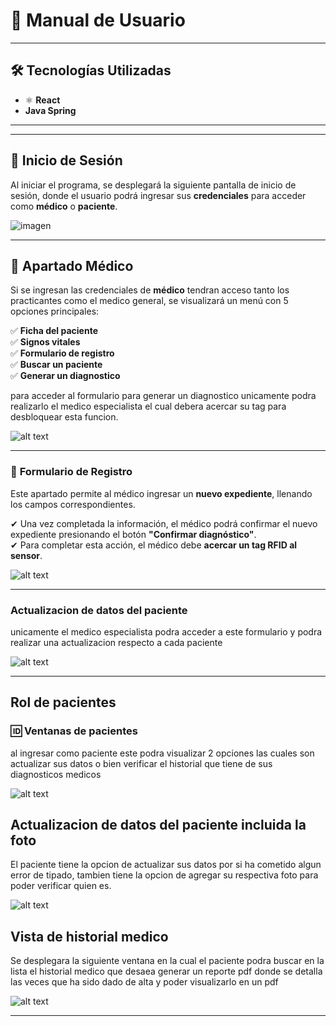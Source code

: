 # 📖 **Manual de Usuario**  

---

## 🛠 **Tecnologías Utilizadas**  

- ⚛ **React**  
- **Java Spring**  

---

  

---

## 🔑 **Inicio de Sesión**  

Al iniciar el programa, se desplegará la siguiente pantalla de inicio de sesión, donde el usuario podrá ingresar sus **credenciales** para acceder como **médico** o **paciente**.  

![imagen](https://i.ibb.co/Fbxdq85m/Captura-de-pantalla-2025-03-04-192406.png)

---

## 🏥 **Apartado Médico**  

Si se ingresan las credenciales de **médico** tendran acceso tanto los practicantes como el medico general, se visualizará un menú con 5 opciones principales:  

✅ **Ficha del paciente**  
✅ **Signos vitales**  
✅ **Formulario de registro**  
✅ **Buscar un paciente**  
✅ **Generar un diagnostico**  

para acceder al formulario para generar un diagnostico unicamente podra realizarlo el medico especialista el cual debera acercar su tag para desbloquear esta funcion. 

![alt text](https://i.ibb.co/dwG0JL2q/Captura-de-pantalla-2025-03-06-132635.png) 

---

### 📝 **Formulario de Registro**  

Este apartado permite al médico ingresar un **nuevo expediente**, llenando los campos correspondientes.  

✔ Una vez completada la información, el médico podrá confirmar el nuevo expediente presionando el botón **"Confirmar diagnóstico"**.  
✔ Para completar esta acción, el médico debe **acercar un tag RFID al sensor**.  

![alt text](https://i.ibb.co/n8CkBSL5/Captura-de-pantalla-2025-03-06-133735.png) 

---

###  **Actualizacion de datos del paciente**  

unicamente el medico especialista podra acceder a este formulario y podra realizar una actualizacion respecto a cada paciente

![alt text](https://i.ibb.co/W4q8Cjxm/Captura-de-pantalla-2025-03-06-133423.png) 

---


## Rol de pacientes
### 🆔 **Ventanas de pacientes**  

al ingresar como paciente este podra visualizar 2 opciones las cuales son actualizar sus datos o bien verificar el historial que tiene de sus diagnosticos medicos

![alt text](https://i.ibb.co/wrwjk2sm/Captura-de-pantalla-2025-03-06-134328.png)


## Actualizacion de datos del paciente incluida la foto

El paciente tiene la opcion de actualizar sus datos por si ha cometido algun error de tipado, tambien tiene la opcion de agregar su respectiva foto para poder verificar quien es.

![alt text](https://i.ibb.co/HLjfNCtV/Captura-de-pantalla-2025-03-06-134837.png)

## Vista de historial medico    
Se desplegara la siguiente ventana en la cual el paciente podra buscar en la lista el historial medico que desaea generar un reporte pdf donde se detalla las veces que ha sido dado de alta y poder visualizarlo en un pdf        
       
![alt text](https://i.ibb.co/C5Xr8RDD/Captura-de-pantalla-2025-03-06-135957.png)

---
